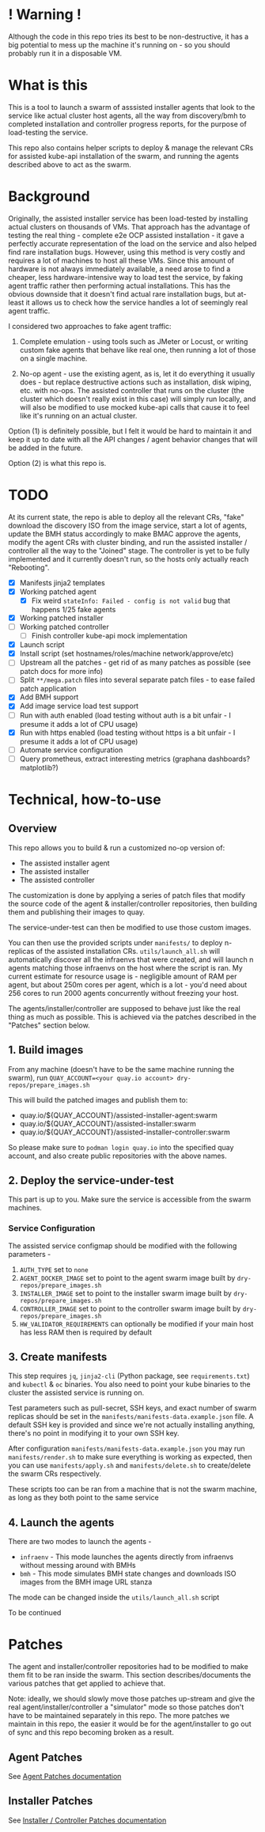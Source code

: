 # ! Warning !
Although the code in this repo tries its best to be non-destructive, it has a big potential
to mess up the machine it's running on - so you should probably run it in a disposable VM.

# What is this
This is a tool to launch a swarm of asssisted installer agents that look
to the service like actual cluster host agents, all the way from discovery/bmh to completed
installation and controller progress reports, for the purpose of load-testing the service.

This repo also contains helper scripts to deploy & manage the relevant CRs for assisted
kube-api installation of the swarm, and running the agents described above to act as the swarm.

# Background
Originally, the assisted installer service has been load-tested by installing actual clusters
on thousands of VMs. That approach has the advantage of testing the real thing - complete e2e OCP
assisted installation - it gave a perfectly accurate representation of the load on the service and also
helped find rare installation bugs. However, using this method is very costly and requires a
lot of machines to host all these VMs. Since this amount of hardware is not always immediately
available, a need arose to find a cheaper, less hardware-intensive way to load test
the service, by faking agent traffic rather then performing actual installations. This has the 
obvious downside that it doesn't find actual rare installation bugs, but at-least it allows us
to check how the service handles a lot of seemingly real agent traffic.

I considered two approaches to fake agent traffic:

1. Complete emulation - using tools such as JMeter or Locust, or writing custom fake agents that
 behave like real one, then running a lot of those on a single machine. 

2. No-op agent - use the existing agent, as is, let it do everything it usually does - but replace
 destructive actions such as installation, disk wiping, etc. with no-ops. The assisted controller that runs
 on the cluster (the cluster which doesn't really exist in this case) will simply run locally, and will
 also be modified to use mocked kube-api calls that cause it to feel like it's running on an 
 actual cluster.

Option (1) is definitely possible, but I felt it would be hard to maintain it and keep it up to date
with all the API changes / agent behavior changes that will be added in the future. 

Option (2) is what this repo is.

# TODO
At its current state, the repo is able to deploy all the relevant CRs, "fake" download the discovery ISO from the
image service, start a lot of agents, update the BMH status accordingly to make BMAC approve the agents, modify the
agent CRs with cluster binding, and run the assisted installer / controller all the way to the "Joined" stage.
The controller is yet to be fully implemented and it currently doesn't run, so the hosts only actually reach "Rebooting".

- [x] Manifests jinja2 templates
- [x] Working patched agent
    - [x] Fix weird `stateInfo: Failed - config is not valid` bug that happens 1/25 fake agents
- [x] Working patched installer
- [ ]  Working patched controller
    - [ ] Finish controller kube-api mock implementation
- [x] Launch script
- [x] Install script (set hostnames/roles/machine network/approve/etc)
- [ ] Upstream all the patches - get rid of as many patches as possible (see patch docs for more info)
- [ ] Split `**/mega.patch` files into several separate patch files - to ease failed patch application 
- [x] Add BMH support
- [x] Add image service load test support
- [ ] Run with auth enabled (load testing without auth is a bit unfair - I presume it adds a lot of CPU usage)
- [x] Run with https enabled (load testing without https is a bit unfair - I presume it adds a lot of CPU usage)
- [ ] Automate service configuration
- [ ] Query prometheus, extract interesting metrics (graphana dashboards? matplotlib?)

# Technical, how-to-use
## Overview
This repo allows you to build & run a customized no-op version of:

- The assisted installer agent
- The assisted installer 
- The assisted controller

The customization is done by applying a series of patch files that
modify the source code of the agent & installer/controller repositories,
then building them and publishing their images to quay.

The service-under-test can then be modified to use those custom images.

You can then use the provided scripts under `manifests/` to deploy n-replicas
of the assisted installation CRs. 
`utils/launch_all.sh` will automatically discover all the infraenvs that were created,
and will launch n agents matching those infraenvs on the host where the script is ran.
My current estimate for resource usage is - negligible amount of RAM per agent, but about
250m cores per agent, which is a lot - you'd need about 256 cores to run 2000 agents concurrently
without freezing your host.

The agents/installer/controller are supposed to behave just like the real thing as much as possible. This is achieved
via the patches described in the "Patches" section below.

## 1. Build images
From any machine (doesn't have to be the same machine running the swarm), run
`QUAY_ACCOUNT=<your quay.io account> dry-repos/prepare_images.sh`

This will build the patched images and publish them to:

- quay.io/${QUAY_ACCOUNT}/assisted-installer-agent:swarm
- quay.io/${QUAY_ACCOUNT}/assisted-installer:swarm
- quay.io/${QUAY_ACCOUNT}/assisted-installer-controller:swarm

So please make sure to `podman login quay.io` into the specified quay account, and 
also create public repositories with the above names.

## 2. Deploy the service-under-test
This part is up to you. Make sure the service is accessible from the swarm machines.

### Service Configuration
The assisted service configmap should be modified with the following parameters -
1) `AUTH_TYPE` set to `none`
2) `AGENT_DOCKER_IMAGE` set to point to the agent swarm image built by `dry-repos/prepare_images.sh`
2) `INSTALLER_IMAGE` set to point to the installer swarm image built by `dry-repos/prepare_images.sh`
3) `CONTROLLER_IMAGE` set to point to the controller swarm image built by `dry-repos/prepare_images.sh`
4) `HW_VALIDATOR_REQUIREMENTS` can optionally be modified if your main host has less RAM then is required by default

## 3. Create manifests
This step requires `jq`, `jinja2-cli` (Python package, see `requirements.txt`) and `kubectl` & `oc` binaries.
You also need to point your kube binaries to the cluster the assisted service is running on.

Test parameters such as pull-secret, SSH keys, and exact number of swarm replicas should be set
in the `manifests/manifests-data.example.json` file. A default SSH key is provided and since we're
not actually installing anything, there's no point in modifying it to your own SSH key.

After configuration `manifests/manifests-data.example.json` you may run `manifests/render.sh` to make sure
everything is working as expected, then you can use `manifests/apply.sh` and `manifests/delete.sh` to create/delete
the swarm CRs respectively.

These scripts too can be ran from a machine that is not the swarm machine, as long as they both point
to the same service

## 4. Launch the agents
There are two modes to launch the agents - 

- `infraenv` - This mode launches the agents directly from infraenvs without messing around with BMHs
- `bmh` - This mode simulates BMH state changes and downloads ISO images from the BMH image URL stanza

The mode can be changed inside the `utils/launch_all.sh` script

To be continued

# Patches
The agent and installer/controller repositories had to be modified to make them fit
to be ran inside the swarm. This section describes/documents the various patches that
get applied to achieve that.

Note: ideally, we should slowly move those patches up-stream and give the real agent/installer/controller
a "simulator" mode so those patches don't have to be maintained separately in this repo. The more patches
we maintain in this repo, the easier it would be for the agent/installer to go out of sync and this repo
becoming broken as a result.

## Agent Patches
See [Agent Patches documentation](dry-repos/agent-patches/doc.md)

## Installer Patches
See [Installer / Controller Patches documentation](dry-repos/installer-patches/doc.md)
